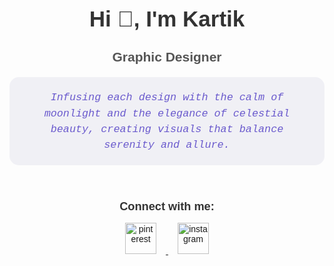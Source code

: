 <div style="max-width: 700px; margin: 50px auto; text-align: center; font-family: Arial, sans-serif;">

  <h1 style="color: #333; font-size: 2.5em; margin-bottom: 10px;">
    Hi 👋, I'm Kartik
  </h1>

  <h3 style="color: #555; font-size: 1.5em; margin-bottom: 20px;">
    Graphic Designer
  </h3>

  <div style="display: inline-block; background: #f0f0f5; padding: 20px 30px; border-radius: 15px; margin-bottom: 30px;">
    <p style="margin: 0; font-family: 'Courier New', monospace; font-style: italic; 
              color: #6a5acd; font-size: 1.2em; line-height: 1.5em;">
      Infusing each design with the calm of moonlight and the elegance of celestial beauty, creating visuals that balance serenity and allure.
    </p>
  </div>

  <h3 style="color: #333; font-size: 1.3em; margin-bottom: 15px;">
    Connect with me:
  </h3>

  <p style="margin: 0;">
    <a href="https://www.pinterest.com/" target="_blank" rel="noreferrer">
      <img src="https://raw.githubusercontent.com/devicons/devicon/master/icons/pinterest/pinterest-original.svg" 
           alt="pinterest" width="50" height="50" style="margin: 0 15px; transition: transform 0.3s;" 
           onmouseover="this.style.transform='scale(1.2)'" onmouseout="this.style.transform='scale(1)'"/>
    </a>
    <a href="https://www.instagram.com/" target="_blank" rel="noreferrer">
      <img src="https://raw.githubusercontent.com/devicons/devicon/master/icons/instagram/instagram-original.svg" 
           alt="instagram" width="50" height="50" style="margin: 0 15px; transition: transform 0.3s;" 
           onmouseover="this.style.transform='scale(1.2)'" onmouseout="this.style.transform='scale(1)'"/>
    </a>
  </p>

</div>
